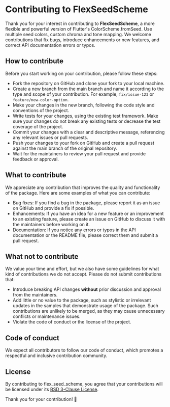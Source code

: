 # Contributing to FlexSeedScheme

Thank you for your interest in contributing to **FlexSeedScheme**, a more flexible and powerful version of Flutter's ColorScheme.fromSeed. Use multiple seed colors, custom chroma and tone mapping. We welcome contributions that fix bugs, introduce enhancements or new features, and correct API documentation errors or typos.

## How to contribute

Before you start working on your contribution, please follow these steps:

- Fork the repository on GitHub and clone your fork to your local machine.
- Create a new branch from the main branch and name it according to the type and scope of your contribution. For example, `fix/issue-123` or `feature/new-color-option`.
- Make your changes in the new branch, following the code style and conventions of the project.
- Write tests for your changes, using the existing test framework. Make sure your changes do not break any existing tests or decrease the test coverage of the project.
- Commit your changes with a clear and descriptive message, referencing any relevant issues or pull requests.
- Push your changes to your fork on GitHub and create a pull request against the main branch of the original repository.
- Wait for the maintainers to review your pull request and provide feedback or approval.

## What to contribute

We appreciate any contribution that improves the quality and functionality of the package. Here are some examples of what you can contribute:

- Bug fixes: If you find a bug in the package, please report it as an issue on GitHub and provide a fix if possible.
- Enhancements: If you have an idea for a new feature or an improvement to an existing feature, please create an issue on GitHub to discuss it with the maintainers before working on it.
- Documentation: If you notice any errors or typos in the API documentation or the README file, please correct them and submit a pull request.

## What not to contribute

We value your time and effort, but we also have some guidelines for what kind of contributions we do not accept. Please do not submit contributions that:

- Introduce breaking API changes **without** prior discussion and approval from the maintainers.
- Add little or no value to the package, such as stylistic or irrelevant updates in the samples that demonstrate usage of the package. Such contributions are unlikely to be merged, as they may cause unnecessary conflicts or maintenance issues.
- Violate the code of conduct or the license of the project.

## Code of conduct

We expect all contributors to follow our code of conduct, which promotes a respectful and inclusive contribution community.

## License

By contributing to flex_seed_scheme, you agree that your contributions will be licensed under its [BSD 3-Clause License](https://github.com/rydmike/flex_seed_scheme/blob/master/LICENSE).

Thank you for your contribution! 🙏
